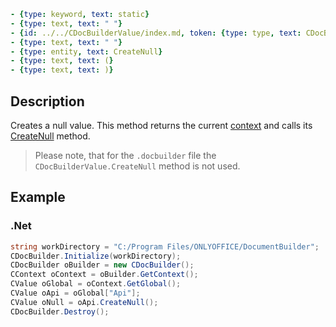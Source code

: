 ```yml signature
- {type: keyword, text: static}
- {type: text, text: " "}
- {id: ../../CDocBuilderValue/index.md, token: {type: type, text: CDocBuilderValue^}}
- {type: text, text: " "}
- {type: entity, text: CreateNull}
- {type: text, text: (}
- {type: text, text: )}
```

## Description

Creates a null value. This method returns the current [context](../CDocBuilderContext/CDocBuilderContext.md) and calls its [CreateNull](../CDocBuilderContext/CreateNull.md) method.

> Please note, that for the `.docbuilder` file the `CDocBuilderValue.CreateNull` method is not used.

## Example

### .Net

```cs
string workDirectory = "C:/Program Files/ONLYOFFICE/DocumentBuilder";
CDocBuilder.Initialize(workDirectory);
CDocBuilder oBuilder = new CDocBuilder();
CContext oContext = oBuilder.GetContext();
CValue oGlobal = oContext.GetGlobal();
CValue oApi = oGlobal["Api"];
CValue oNull = oApi.CreateNull();
CDocBuilder.Destroy();
```
